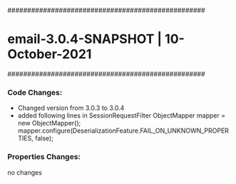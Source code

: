 ##################################################
# email-3.0.4-SNAPSHOT | 10-October-2021
##################################################
### Code Changes:
* Changed version from 3.0.3 to 3.0.4
* added following lines in SessionRequestFilter
    ObjectMapper mapper = new ObjectMapper();
    mapper.configure(DeserializationFeature.FAIL_ON_UNKNOWN_PROPERTIES, false);
	

### Properties Changes:
no changes
